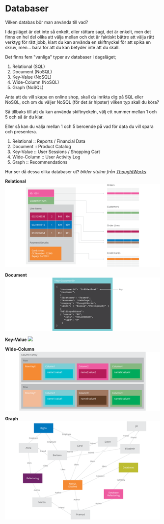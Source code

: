 # Databaser
Vilken databas bör man använda till vad?

I dagsläget är det inte så enkelt, eller rättare sagt, det är enkelt, men det finns en hel del olika att välja mellan och det är faktiskt bättre att välja rätt verktyg för rätt jobb, klart du kan använda en skiftnyckel för att spika en skruv, men... bara för att du kan betyder inte att du skall.

Det finns fem "vanliga" typer av databaser i dagsläget;

1. Relational (SQL)
2. Document (NoSQL)
3. Key-Value (NoSQL)
4. Wide-Column (NoSQL)
5. Graph (NoSQL)

Anta att du vill skapa en online shop, skall du inrikta dig på SQL eller NoSQL, och om du väljer NoSQL (för det är hipster) vilken typ skall du köra?

Så tillbaks till att du kan använda skiftnyckeln, välj ett nummer mellan 1 och 5 och så är du klar.

Eller så kan du välja mellan 1 och 5 beroende på vad för data du vill spara och presentera.

1. Relational :: Reports / Financial Data
2. Document :: Product Catalog
3. Key-Value :: User Sessions / Shopping Cart
4. Wide-Column :: User Activity Log
5. Graph :: Recommendations

Hur ser då dessa olika databaser ut? *bilder stulna från [ThoughtWorks](https://www.thoughtworks.com/insights/blog/nosql-databases-overview)*


**Relational**
<img src="/assets/images/sqlrelational.png">

**Document**
![](/assets/images/nosqldocumentdb.png)

**Key-Value**
![](/assets/images/nosql-key-value-database.png)

**Wide-Column**
![](/assets/images/nosqlcolumnfamily.png)

**Graph**
![](/assets/images/nosqlgraph1.png)
